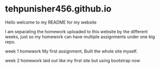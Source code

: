 # tehpunisher456.github.io
Hello welcome to my README for my website

I am separating the homework uploaded to this website by the different weeks, 
just so my homework can have multiple assignments under one big repo.

week 1 homework
My first assignment, Built the whole site myself. 

week 2 homework
laid out like my first site but using bootstrap now

